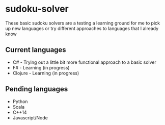 # sudoku-solver

These basic sudoku solvers are a testing a learning ground for me to pick up new languages or try different approaches to languages that I already know

## Current languages

* C# - Trying out a little bit more functional approach to a basic solver
* F# - Learning (in progress)
* Clojure - Learning (in progress)

## Pending languages

* Python
* Scala
* C++14
* Javascript/Node
